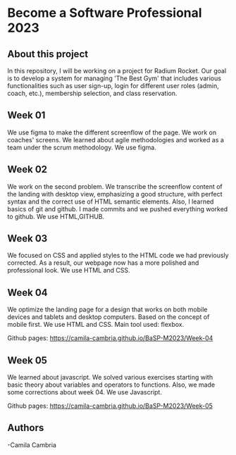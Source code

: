 # Become a Software Professional 2023

## About this project

In this repository, I will be working on a project for Radium Rocket. Our goal is to develop a system for managing 'The Best Gym' that includes various functionalities such as user sign-up, login for different user roles (admin, coach, etc.), membership selection, and class reservation.

## Week 01

We use figma to make the different screenflow of the page.
We work on coaches' screens.
We learned about agile methodologies and worked as a team under the scrum methodology.
We use figma.

## Week 02

We work on the second problem. We transcribe the screenflow content of the landing with desktop view, emphasizing a good structure, with perfect syntax and the correct use of HTML semantic elements.
Also, I learned basics of git and github.
I made commits and we pushed everything worked to github.
We use HTML,GITHUB.

## Week 03

We focused on CSS and applied styles to the HTML code we had previously corrected.
As a result, our webpage now has a more polished and professional look.
We use HTML and CSS.

## Week 04

We optimize the landing page for a design that works on both mobile devices and tablets and desktop computers. Based on the concept of mobile first.
We use HTML and CSS.
Main tool used: flexbox.

Github pages: https://camila-cambria.github.io/BaSP-M2023/Week-04

## Week 05

We learned about javascript. We solved various exercises starting with basic theory about variables and operators to functions.
Also, we made some corrections about week 04.
We use Javascript.

Github pages: https://camila-cambria.github.io/BaSP-M2023/Week-05

## Authors
-Camila Cambria
